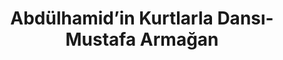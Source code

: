 ---
order: 11
title:  "Abdülhamid’in Kurtlarla Dansı- Mustafa Armağan"
img: "assets/images/slides/9.jpg"
mobile-img: "assets/images/slides/9m.jpg"
href: "/kitaplar/abdulhamidin-kurtlarla-dansi-1"
target: "" # _blank
---